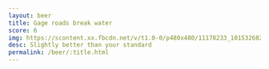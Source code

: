 ```yaml
---
layout: beer
title: Gage roads break water
score: 6
img: https://scontent.xx.fbcdn.net/v/t1.0-0/p480x480/11178233_10153268265658745_1088283222834381460_n.jpg?oh=918154dac19eb64525e44029aabbf7da&oe=58DD586C
desc: Slightly better than your standard
permalink: /beer/:title.html
---
```

